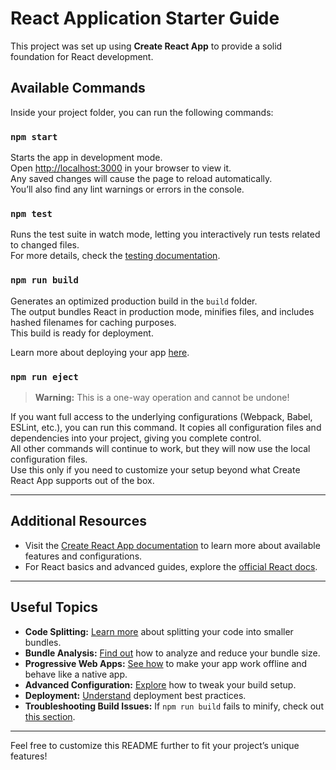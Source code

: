 # React Application Starter Guide

This project was set up using **Create React App** to provide a solid foundation for React development.

## Available Commands

Inside your project folder, you can run the following commands:

### `npm start`

Starts the app in development mode.  
Open [http://localhost:3000](http://localhost:3000) in your browser to view it.  
Any saved changes will cause the page to reload automatically.  
You’ll also find any lint warnings or errors in the console.

### `npm test`

Runs the test suite in watch mode, letting you interactively run tests related to changed files.  
For more details, check the [testing documentation](https://facebook.github.io/create-react-app/docs/running-tests).

### `npm run build`

Generates an optimized production build in the `build` folder.  
The output bundles React in production mode, minifies files, and includes hashed filenames for caching purposes.  
This build is ready for deployment.

Learn more about deploying your app [here](https://facebook.github.io/create-react-app/docs/deployment).

### `npm run eject`

> **Warning:** This is a one-way operation and cannot be undone!

If you want full access to the underlying configurations (Webpack, Babel, ESLint, etc.), you can run this command. It copies all configuration files and dependencies into your project, giving you complete control.  
All other commands will continue to work, but they will now use the local configuration files.  
Use this only if you need to customize your setup beyond what Create React App supports out of the box.

---

## Additional Resources

- Visit the [Create React App documentation](https://facebook.github.io/create-react-app/docs/getting-started) to learn more about available features and configurations.  
- For React basics and advanced guides, explore the [official React docs](https://reactjs.org/).

---

## Useful Topics

- **Code Splitting:** [Learn more](https://facebook.github.io/create-react-app/docs/code-splitting) about splitting your code into smaller bundles.  
- **Bundle Analysis:** [Find out](https://facebook.github.io/create-react-app/docs/analyzing-the-bundle-size) how to analyze and reduce your bundle size.  
- **Progressive Web Apps:** [See how](https://facebook.github.io/create-react-app/docs/making-a-progressive-web-app) to make your app work offline and behave like a native app.  
- **Advanced Configuration:** [Explore](https://facebook.github.io/create-react-app/docs/advanced-configuration) how to tweak your build setup.  
- **Deployment:** [Understand](https://facebook.github.io/create-react-app/docs/deployment) deployment best practices.  
- **Troubleshooting Build Issues:** If `npm run build` fails to minify, check out [this section](https://facebook.github.io/create-react-app/docs/troubleshooting#npm-run-build-fails-to-minify).

---

Feel free to customize this README further to fit your project’s unique features!
